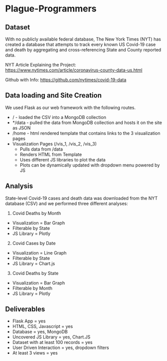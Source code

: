 # Plague-Programmers

## Dataset
With no publicly available federal database, The New York Times (NYT) has created a database that attempts to track every known US Covid-19 case and death by aggregating and cross-referencing State and County reported data. 

NYT Article Explaining the Project: https://www.nytimes.com/article/coronavirus-county-data-us.html

Github with Info: 
https://github.com/nytimes/covid-19-data


## Data loading and Site Creation
We used Flask as our web framework with the following routes. 
* / - loaded the CSV into a MongoDB collection 
* */data - pulled the data from MongoDB collection and hosts it on the site as JSON 
* /home - html rendered template that contains links to the 3 visualization pages
* Visualization Pages (/vis_1, /vis_2, /vis_3)
    * Pulls data from /data
    * Renders HTML from Template
    * Uses different JS libraries to plot the data
    * Plots can be dynamically updated with dropdown menu powered by JS

## Analysis 
State-level Covid-19 cases and death data was downloaded from the NYT database (CSV) and we performed three different analyses: 

1) Covid Deaths by Month 
* Visualization = Bar Graph
* Filterable by State
* JS Library = Plotly

2) Covid Cases by Date
* Visualization = Line Graph
* Filterable by State
* JS Library = Chart.js

3) Covid Deaths by State
* Visualization = Bar Graph
* Filterable by Month
* JS Library = Plotly


## Deliverables
* Flask App = yes
* HTML, CSS, Javascript = yes
* Database = yes, MongoDB 
* Uncovered JS Library = yes, Chart.JS
* Dataset with at least 100 records = yes
* User Driven Interaction = yes, dropdown filters
* At least 3 views = yes
